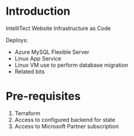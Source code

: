 # Introduction 

IntelliTect Website Infrastructure as Code

Deploys:
- Azure MySQL Flexible Server
- Linux App Service
- Linux VM use to perform database migration
- Related bits

# Pre-requisites
1. Terraform
1. Access to configured backend for state
1. Access to Microsoft Partner subscription
